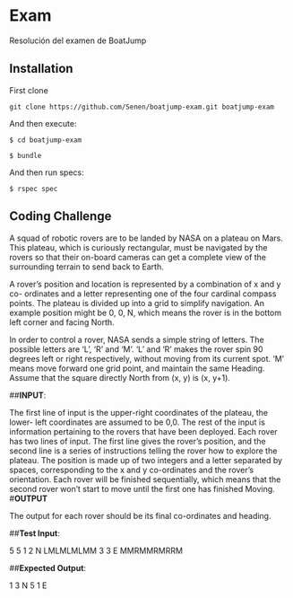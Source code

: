 # Exam

Resolución del examen de BoatJump

## Installation

First clone

    git clone https://github.com/Senen/boatjump-exam.git boatjump-exam

And then execute:

    $ cd boatjump-exam

    $ bundle

And then  run specs:
  
    $ rspec spec

## Coding Challenge

A squad of robotic rovers are to be landed by NASA on a plateau on
Mars. This plateau, which is curiously rectangular, must be navigated
by the rovers so that their on-board cameras can get a complete
view of the surrounding terrain to send back to Earth.

A rover’s position and location is represented by a combination of x
and y co- ordinates and a letter representing one of the four cardinal
compass points. The plateau is divided up into a grid to simplify
navigation. An example position might be 0, 0, N, which means the
rover is in the bottom left corner and facing North.

In order to control a rover, NASA sends a simple string of letters. The
possible letters are ‘L’, ‘R’ and ‘M’. ‘L’ and ‘R’ makes the rover spin
90 degrees left or right respectively, without moving from its current
spot. ‘M’ means move forward one grid point, and maintain the same
Heading.
 
Assume that the square directly North from (x, y) is (x, y+1).
 

##**INPUT**:

The first line of input is the upper-right coordinates of the plateau, the
lower- left coordinates are assumed to be 0,0.
The rest of the input is information pertaining to the rovers that have
been deployed. Each rover has two lines of input. The first line gives
the rover’s position, and the second line is a series of instructions
telling the rover how to explore the plateau.
The position is made up of two integers and a letter separated by
spaces, corresponding to the x and y co-ordinates and the rover’s
orientation.
Each rover will be finished sequentially, which means that the
second rover won’t start to move until the first one has finished
Moving.
 
#**OUTPUT**

The output for each rover should be its final co-ordinates and
heading.


##**Test Input**:

5 5
1 2 N
LMLMLMLMM
3 3 E
MMRMMRMRRM

##**Expected Output**:

1 3 N
5 1 E